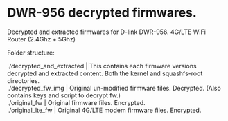 # DWR-956 decrypted firmwares.

Decrypted and extracted firmwares for D-link DWR-956. 4G/LTE WiFi Router (2.4Ghz + 5Ghz)


Folder structure:

./decrypted_and_extracted	|	This contains each firmware versions decrypted and extracted content. Both the kernel and squashfs-root directories.  
./decrypted_fw_img			|	Original un-modified firmware files. Decrypted. (Also contains keys and script to decrypt fw.)  
./original_fw				|	Original firmware files. Encrypted.  
./original_lte_fw			|	Original 4G/LTE modem firmware files. Encrypted.  
